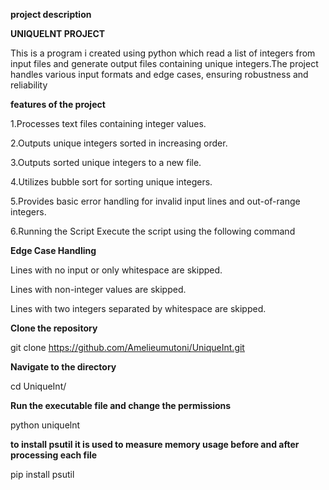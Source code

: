 **project description**

**UNIQUELNT PROJECT**

This is a  program i created using python which  read a list of integers from input files and generate output files containing unique integers.The project handles various input formats and edge cases, ensuring robustness and reliability


**features of the project**

1.Processes text files containing integer values.

2.Outputs unique integers sorted in increasing order.

3.Outputs sorted unique integers to a new file.

4.Utilizes bubble sort for sorting unique integers.

5.Provides basic error handling for invalid input lines and out-of-range integers.

6.Running the Script Execute the script using the following command

**Edge Case Handling**

Lines with no input or only whitespace are skipped.

Lines with non-integer values are skipped.

Lines with two integers separated by whitespace are skipped.



**Clone the repository**

git clone https://github.com/Amelieumutoni/UniqueInt.git

**Navigate to the directory**

cd UniqueInt/

**Run the executable file and change the permissions**

 python uniquelnt

 
**to install psutil it is used to measure memory usage before and after processing each file**

 pip install psutil
 
